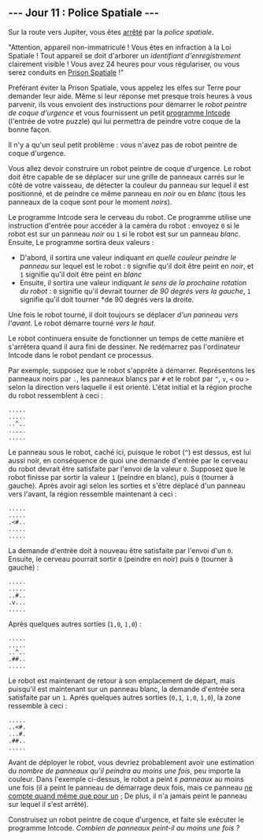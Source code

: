 ## --- Jour 11 : Police Spatiale ---

Sur la route vers Jupiter, vous êtes [arrêté](https://www.youtube.com/watch?v=KwY28rpyKDE) par la *police spatiale*.

"Attention, appareil non-immatriculé ! Vous êtes en infraction à la Loi Spatiale ! Tout appareil se doit d'arborer un *identifiant d'enregistrement* clairement visible ! Vous avez 24 heures pour vous régulariser, ou vous serez conduits en [Prison Spatiale](https://www.youtube.com/watch?v=BVn1oQL9sWg&t=5) !"

Préférant éviter la Prison Spatiale, vous appelez les elfes sur Terre pour demander leur aide. Même si leur réponse met presque trois heures à vous parvenir, ils vous envoient des instructions pour démarrer le *robot peintre de coque d'urgence* et vous fournissent un petit [programme Intcode](https://openhivefr.github.io/aoc2019fr/day/9) (l'entrée de votre puzzle) qui lui permettra de peindre votre coque de la bonne façon.

Il n'y a qu'un seul petit problème : vous n'avez pas de robot peintre de coque d'urgence.

Vous allez devoir construire un robot peintre de coque d'urgence. Le robot doit être capable de se déplacer sur une grille de panneaux carrés sur le côté de votre vaisseau, de détecter la couleur du panneau sur lequel il est positionné, et de peindre ce même panneau en *noir* ou en *blanc* (tous les panneaux de la coque sont pour le moment *noirs*).

Le programme Intcode sera le cerveau du robot. Ce programme utilise une instruction d'entrée pour accéder à la caméra du robot : envoyez `0` si le robot est sur un panneau *noir* ou `1` si le robot est sur un panneau *blanc*. Ensuite, Le programme sortira deux valeurs :

- D'abord, il sortira une valeur indiquant *en quelle couleur peindre le panneau* sur lequel est le robot : `0` signifie qu'il doit être peint en *noir*, et `1` signifie qu'il doit être peint en *blanc*
- Ensuite, il sortira une valeur indiquant *le sens de la prochaine rotation du robot* : `0` signifie qu'il devrait tourner *de 90 degrés vers la gauche*, `1` signifie qu'il doit tourner *de 90 degrés vers la droite.

Une fois le robot tourné, il doit toujours se déplacer *d'un panneau vers l'avant*. Le robot démarre tourné *vers le haut*.

Le robot continuera ensuite de fonctionner un temps de cette manière et s'arrêtera quand il aura fini de dessiner. Ne redémarrez pas l'ordinateur Intcode dans le robot pendant ce processus.

Par exemple, supposez que le robot s'apprête à démarrer. Représentons les panneaux noirs par `.`, les panneaux blancs par `#` et le robot par `^`, `v`, `<` ou `>` selon la direction vers laquelle il est orienté. L'état initial et la région proche du robot ressemblent à ceci :

```
.....
.....
..^..
.....
.....
```

Le panneau sous le robot, caché ici, puisque le robot (`^`) est dessus, est lui aussi noir, en conséquence de quoi une demande d'entrée par le cerveau du robot devrait être satisfaite par l'envoi de la valeur `0`. Supposez que le robot finisse par sortir la valeur `1` (peindre en blanc), puis `0` (tourner à gauche). Après avoir agi selon les sorties et s'être déplacé d'un panneau vers l'avant, la région ressemble maintenant à ceci :

```
.....
.....
.<#..
.....
.....
```

La demande d'entrée doit à nouveau être satisfaite par l'envoi d'un `0`. Ensuite, le cerveau pourrait sortir `0` (peindre en noir) puis `0` (tourner à gauche) :

```
.....
.....
..#..
.v...
.....
```

Après quelques autres sorties (``1,0``, ``1,0``) :

```
.....
.....
..^..
.##..
.....
```

Le robot est maintenant de retour à son emplacement de départ, mais puisqu'il est maintenant sur un panneau blanc, la demande d'entrée sera satisfaite par un `1`. Après quelques autres sorties (``0,1``, ``1,0``, ``1,0``), la zone ressemble à ceci :

```
.....
..<#.
...#.
.##..
.....
```

Avant de déployer le robot, vous devriez probablement avoir une estimation du *nombre de panneaux qu'il peindra au moins une fois*, peu importe la couleur. Dans l'exemple ci-dessus, le robot a peint *`6` panneaux* au moins une fois (il a peint le panneau de démarrage deux fois, mais ce panneau [ne compte quand même que pour un](https://www.youtube.com/watch?v=KjsSvjA5TuE) ; De plus, il n'a jamais peint le panneau sur lequel il s'est arrêté).

Construisez un robot peintre de coque d'urgence, et faite sle exécuter le programme Intcode. *Combien de panneaux peint-il au moins une fois ?*